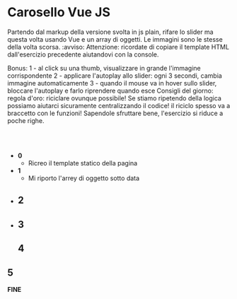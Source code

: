 # Carosello Vue JS

Partendo dal markup della versione svolta in js plain, rifare lo slider ma questa volta usando Vue e un array di oggetti. Le immagini sono le stesse della volta scorsa.
:avviso: Attenzione: ricordate di copiare il template HTML dall'esercizio precedente aiutandovi con la console.

Bonus:
1 - al click su una thumb, visualizzare in grande l'immagine corrispondente
2 - applicare l'autoplay allo slider: ogni 3 secondi, cambia immagine automaticamente
3 - quando il mouse va in hover sullo slider, bloccare l'autoplay e farlo riprendere quando esce
Consigli del giorno:
regola d'oro: riciclare ovunque possibile! Se stiamo ripetendo della logica possiamo aiutarci sicuramente centralizzando il codice!
il riciclo spesso va a braccetto con le funzioni! Sapendole sfruttare bene, l'esercizio si riduce a poche righe.

<br>
<br>

- **0**
  - Ricreo il template statico della pagina
- **1**
  - Mi riporto l'arrey di oggetto sotto data
- **2**
  - 
- **3**
  - 
  **4**
  - 
 **5**
  - 
**FINE**  